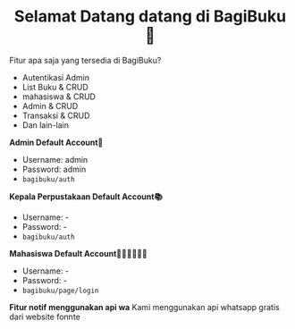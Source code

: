 <h1 align="center">Selamat Datang datang di BagiBuku 👋</h1>

Fitur apa saja yang tersedia di BagiBuku?
- Autentikasi Admin
- List Buku & CRUD
- mahasiswa & CRUD
- Admin & CRUD
- Transaksi & CRUD
- Dan lain-lain
	
**Admin Default Account👥**
- Username: admin
- Password: admin
- ```bagibuku/auth```

**Kepala Perpustakaan Default Account📚**
- Username: -
- Password: -
- ```bagibuku/auth```

**Mahasiswa Default Account👩🏻‍🎓👨🏻‍🎓**
- Username: -
- Password: -
- ```bagibuku/page/login```

**Fitur notif menggunakan api wa**
Kami menggunakan api whatsapp gratis dari website fonnte
